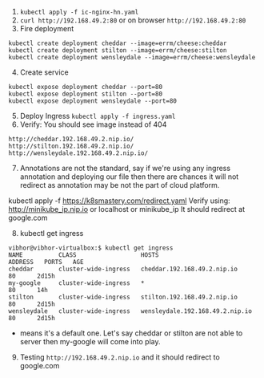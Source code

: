 1. `kubectl apply -f ic-nginx-hn.yaml`
2. `curl http://192.168.49.2:80` or on browser `http://192.168.49.2:80`
3. Fire deployment
```
kubectl create deployment cheddar --image=errm/cheese:cheddar
kubectl create deployment stilton --image=errm/cheese:stilton
kubectl create deployment wensleydale --image=errm/cheese:wensleydale
```
4. Create service
```
kubectl expose deployment cheddar --port=80
kubectl expose deployment stilton --port=80
kubectl expose deployment wensleydale --port=80
```

5. Deploy Ingress `kubectl apply -f ingress.yaml`
6. Verify:  You should see image instead of 404
```
http://cheddar.192.168.49.2.nip.io/
http://stilton.192.168.49.2.nip.io/
http://wensleydale.192.168.49.2.nip.io/
```

7. Annotations are not the standard, say if we're using any ingress annotation and deploying our file then there are chances it will not redirect as annotation may be not the part of cloud platform.

kubectl apply -f https://k8smastery.com/redirect.yaml
Verify using: http://minikube_ip.nip.io or localhost or minikube_ip
It should redirect at google.com

8. kubectl get ingress

```
vibhor@vibhor-virtualbox:$ kubectl get ingress
NAME          CLASS                  HOSTS                             ADDRESS   PORTS   AGE
cheddar       cluster-wide-ingress   cheddar.192.168.49.2.nip.io                 80      2d15h
my-google     cluster-wide-ingress   *                                           80      14h
stilton       cluster-wide-ingress   stilton.192.168.49.2.nip.io                 80      2d15h
wensleydale   cluster-wide-ingress   wensleydale.192.168.49.2.nip.io             80      2d15h
```

* means it's a default one.
Let's say cheddar or stilton are not able to server then my-google will come into play.

9. Testing
`http://192.168.49.2.nip.io`
and it should redirect to google.com